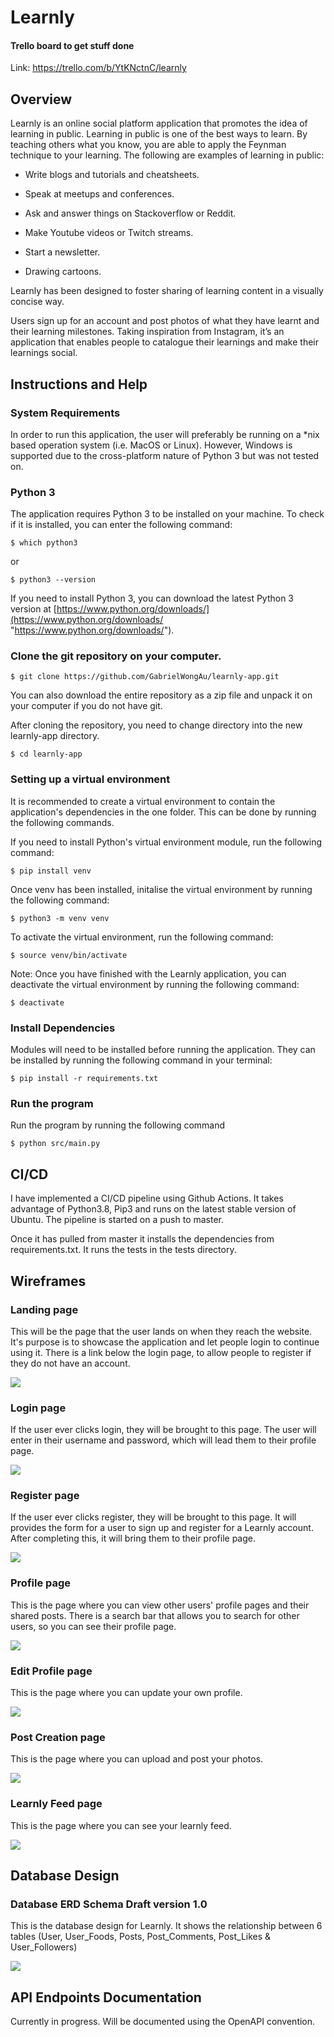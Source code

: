 # Learnly

#### Trello board to get stuff done

Link: https://trello.com/b/YtKNctnC/learnly

## Overview

Learnly is an online social platform application that promotes the idea of learning in public. Learning in public is one of the best ways to learn. By teaching others what you know, you are able to apply the Feynman technique to your learning. The following are examples of learning in public:

* Write blogs and tutorials and cheatsheets.

* Speak at meetups and conferences.

* Ask and answer things on Stackoverflow or Reddit. 

* Make Youtube videos or Twitch streams.

* Start a newsletter.

* Drawing cartoons.

Learnly has been designed to foster sharing of learning content in a visually concise way.

Users sign up for an account and post photos of what they have learnt and their learning milestones. Taking inspiration from Instagram, it’s an application that enables people to catalogue their learnings and make their learnings social. 


## Instructions and Help

### System Requirements

In order to run this application, the user will preferably be running on a *nix based operation system (i.e. MacOS or Linux). However, Windows is supported due to the cross-platform nature of Python 3 but was not tested on.

### Python 3

The application requires Python 3 to be installed on your machine. To check if it is installed, you can enter the following command:

```
$ which python3
```
or

```
$ python3 --version
```

If you need to install Python 3, you can download the latest Python 3 version at [https://www.python.org/downloads/](https://www.python.org/downloads/ "https://www.python.org/downloads/").


### Clone the git repository on your computer.
```
$ git clone https://github.com/GabrielWongAu/learnly-app.git
```

You can also download the entire repository as a zip file and unpack it on your computer if you do not have git.

After cloning the repository, you need to change directory into the new learnly-app directory.
```
$ cd learnly-app
```

### Setting up a virtual environment 

It is recommended to create a virtual environment to contain the application's dependencies in the one folder. This can be done by running the following commands.

If you need to install Python's virtual environment module, run the following command:
```
$ pip install venv
```
Once venv has been installed, initalise the virtual environment by running the following command:  
```
$ python3 -m venv venv
```

To activate the virtual environment, run the following command:
```
$ source venv/bin/activate
```

Note: Once you have finished with the Learnly application, you can deactivate the virtual environment by running the following command:
```
$ deactivate
```
### Install Dependencies

Modules will need to be installed before running the application. They can be installed by running the following command in your terminal:

```
$ pip install -r requirements.txt
```

### Run the program

Run the program by running the following command

```
$ python src/main.py
```

## CI/CD

I have implemented a CI/CD pipeline using Github Actions. It takes advantage of Python3.8, Pip3 and runs on the latest stable version of Ubuntu. The pipeline is started on a push to master.

Once it has pulled from master it installs the dependencies from requirements.txt. It runs the tests in the tests directory.

## Wireframes

### Landing page

This will be the page that the user lands on when they reach the website. It's purpose is to showcase the application and let people login to continue using it. There is a link below the login page, to allow people to register if they do not have an account.

![](./docs/wire-frames/Landing-Page.png)

### Login page

If the user ever clicks login, they will be brought to this page. The user will enter in their username and password, which will lead them to their profile page.

![](./docs/wire-frames/Login-Page.png)

### Register page

If the user ever clicks register, they will be brought to this page. It will provides the form for a user to sign up and register for a Learnly account. After completing this, it will bring them to their profile page.

![](./docs/wire-frames/Register-Page.png)


### Profile page

This is the page where you can view other users' profile pages and their shared posts. There is a search bar that allows you to search for other users, so you can see their profile page. 

![](./docs/wire-frames/Profile-Page.png)

### Edit Profile page

This is the page where you can update your own profile.

![](./docs/wire-frames/edit-profile.png)

### Post Creation page

This is the page where you can upload and post your photos.

![](./docs/wire-frames/learnly-feed.png)

### Learnly Feed page

This is the page where you can see your learnly feed. 

![](./docs/wire-frames/learnly-feed.png)

## Database Design

### Database ERD Schema Draft version 1.0

This is the database design for Learnly. It shows the relationship between 6 tables (User, User_Foods, Posts, Post_Comments, Post_Likes & User_Followers)

![](./docs/database-design/DB-Schema.png)

## API Endpoints Documentation

Currently in progress. Will be documented using the OpenAPI convention.